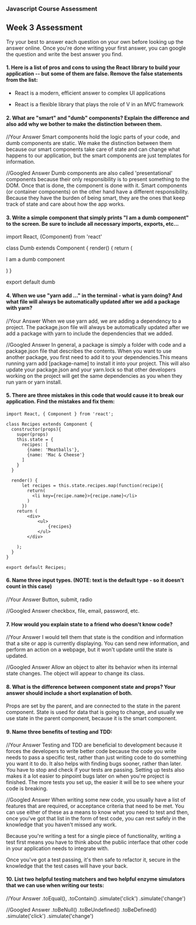 ### Javascript Course Assessment

## Week 3 Assessment

Try your best to answer each question on your own before looking up the answer online. Once you're done writing your first answer, you can google the question and write the best answer you find.

#### 1. Here is a list of pros and cons to using the React library to build your application -- but some of them are false. Remove the false statements from the list:

- React is a modern, efficient answer to complex UI applications

- React is a flexible library that plays the role of V in an MVC framework


 #### 2. What are "smart" and "dumb" components? Explain the difference and also add why we bother to make the distinction between them.


 //Your Answer
 Smart components hold the logic parts of your code, and dumb components are static. We make the distinction between them because our smart components take care of state and can change what happens to our application, but the smart components are just templates for information.

 //Googled Answer
 Dumb components are also called 'presentational' components because their only responsibility is to present something to the DOM. Once that is done, the component is done with it. Smart components (or container components) on the other hand have a different responsibility. Because they have the burden of being smart, they are the ones that keep track of state and care about how the app works.  

#### 3. Write a simple component that simply prints "I am a dumb component" to the screen. Be sure to include all necessary imports, exports, etc...
import React, {Component} from 'react'

class Dumb extends Component {
    render() {
        return (
            <div>
                <p>I am a dumb component</p>
            </div>
        )
    }


export default dumb

#### 4. When we use "yarn add ..." in the terminal - what is yarn doing? And what file will always be automatically updated after we add a package with yarn?


 //Your Answer
 When we use yarn add, we are adding a dependency to a project. The package.json file will always be automatically updated after we add a package with yarn to include the dependencies that we added.  

 //Googled Answer
 In general, a package is simply a folder with code and a package.json file that describes the contents. When you want to use another package, you first need to add it to your dependencies.This means running yarn add [package-name] to install it into your project. This will also update your package.json and your yarn.lock so that other developers working on the project will get the same dependencies as you when they run yarn or yarn install.

#### 5. There are three mistakes in this code that would cause it to break our application. Find the mistakes and fix them:

    import React, { Component } from 'react';

    class Recipes extends Component {
      constructor(props){
        super(props)
        this.state = {
          recipes: [
            {name: 'Meatballs'},
            {name: 'Mac & Cheese'}
          ]
        }
      }

      render() {
          let recipes = this.state.recipes.map(function(recipe){
            return(
              <li key={recipe.name}>{recipe.name}</li>
            )
          })
        return (
            <div>
                <ul>
                    {recipes}
                </ul>
            </div>

        );
      }
    }

    export default Recipes;

#### 6. Name three input types. (NOTE: text is the default type - so it doesn't count in this case)

 //Your Answer
Button, submit, radio

 //Googled Answer
checkbox, file, email, password, etc.

 #### 7. How would you explain state to a friend who doesn't know code?

 //Your Answer
I would tell them that state is the condition and information that a site or app is currently displaying. You can send new information, and perform an action on a webpage, but it won't update until the state is updated.

 //Googled Answer
Allow an object to alter its behavior when its internal state changes. The object will appear to change its class.

 #### 8. What is the difference between component state and props? Your answer should include a short explanation of both.
Props are set by the parent, and are connected to the state in the parent component. State is used for data that is going to change, and usually we use state in the parent component, because it is the smart component.

 #### 9. Name three benefits of testing and TDD:


 //Your Answer
 Testing and TDD are beneficial to development because it forces the developers to write better code because the code you write needs to pass a specific test, rather than just writing code to do something you want it to do. It also helps with finding bugs sooner, rather than later. You have to stop and check if your tests are passing. Setting up tests also makes it a lot easier to pinpoint bugs later on when you're project is finished. The more tests you set up, the easier it will be to see where your code is breaking.

 //Googled Answer
When writing some new code, you usually have a list of features that are required, or acceptance criteria that need to be met. You can use either of these as a means to know what you need to test and then, once you've got that list in the form of test code, you can rest safely in the knowledge that you haven't missed any work.

Because you're writing a test for a single piece of functionality, writing a test first means you have to think about the public interface that other code in your application needs to integrate with.

Once you've got a test passing, it's then safe to refactor it, secure in the knowledge that the test cases will have your back.

#### 10. List two helpful testing matchers and two helpful enzyme simulators that we can use when writing our tests:


 //Your Answer
 .toEqual(), .toContain()
.simulate('click') .simulate('change')


 //Googled Answer
 .toBeNull() .toBeUndefined() .toBeDefined()
 .simulate('click') .simulate('change')
